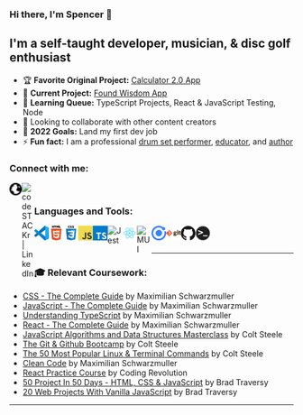 ### Hi there, I'm Spencer 👋

## I'm a self-taught developer, musician, & disc golf enthusiast

- 🏆 **Favorite Original Project:** [Calculator 2.0 App](https://github.com/Spencer-Sch/Calculator_2.0)
- 🔨 **Current Project:** [Found Wisdom App](https://github.com/Spencer-Sch/found-wisdom-app)
- 🌱 **Learning Queue:** TypeScript Projects, React & JavaScript Testing, Node
- 👯 Looking to collaborate with other content creators
- 🥅 **2022 Goals:** Land my first dev job
- ⚡ **Fun fact:** I am a professional [drum set performer](https://www.youtube.com/watch?v=xQjwAfeLmGw), [educator](https://inthekeyofrhythm.com/lessons/), and [author](https://inthekeyofrhythm.com/product/making-a-drummer/)

### Connect with me:

[<img align="left" alt="codeSTACKr.com" width="22px" src="https://raw.githubusercontent.com/iconic/open-iconic/master/svg/globe.svg" />][website]
[<img align="left" alt="codeSTACKr | LinkedIn" width="22px" src="https://cdn.jsdelivr.net/npm/simple-icons@v3/icons/linkedin.svg" />][linkedin]

<br />

### Languages and Tools:

<img align="left" alt="Visual Studio Code" width="26px" src="https://raw.githubusercontent.com/github/explore/80688e429a7d4ef2fca1e82350fe8e3517d3494d/topics/visual-studio-code/visual-studio-code.png" />
<img align="left" alt="HTML5" width="26px" src="https://raw.githubusercontent.com/github/explore/80688e429a7d4ef2fca1e82350fe8e3517d3494d/topics/html/html.png" />
<img align="left" alt="CSS3" width="26px" src="https://raw.githubusercontent.com/github/explore/80688e429a7d4ef2fca1e82350fe8e3517d3494d/topics/css/css.png" />
<img align="left" alt="JavaScript" width="26px" src="https://raw.githubusercontent.com/github/explore/80688e429a7d4ef2fca1e82350fe8e3517d3494d/topics/javascript/javascript.png" />
<img align="left" alt="JavaScript" width="26px" src="https://raw.githubusercontent.com/github/explore/80688e429a7d4ef2fca1e82350fe8e3517d3494d/topics/typescript/typescript.png" />
<img align="left" alt="Jest" width="26px" src="https://symbols.getvecta.com/stencil_85/20_jest-icon.aff64ab210.svg" />
<img align="left" alt="React" width="26px" src="https://raw.githubusercontent.com/github/explore/80688e429a7d4ef2fca1e82350fe8e3517d3494d/topics/react/react.png" />
<img align="left" alt="MUI" width="26px" src="https://camo.githubusercontent.com/306dedb9426f1d93a981d305a0a18164932ece8dca4d5fd820b1d3c36625b218/68747470733a2f2f6d75692e636f6d2f7374617469632f6c6f676f2e737667" />
<img align="left" alt="MUI" width="26px" src="https://github.com/ionic-team/ionic-framework/raw/main/.github/assets/logo.png?raw=true" />
<img align="left" alt="Git" width="26px" src="https://raw.githubusercontent.com/github/explore/80688e429a7d4ef2fca1e82350fe8e3517d3494d/topics/git/git.png" />
<img align="left" alt="GitHub" width="26px" src="https://raw.githubusercontent.com/github/explore/78df643247d429f6cc873026c0622819ad797942/topics/github/github.png" />
<img align="left" alt="Terminal" width="26px" src="https://raw.githubusercontent.com/github/explore/80688e429a7d4ef2fca1e82350fe8e3517d3494d/topics/terminal/terminal.png" />

<br />
<br />

---

### 🎓 Relevant Coursework:

- [CSS - The Complete Guide](https://www.udemy.com/course/css-the-complete-guide-incl-flexbox-grid-sass/) by Maximilian Schwarzmuller
- [JavaScript - The Complete Guide](https://www.udemy.com/course/javascript-the-complete-guide-2020-beginner-advanced/) by Maximilian Schwarzmuller
- [Understanding TypeScript](https://www.udemy.com/course/understanding-typescript/) by Maximilian Schwarzmuller
- [React - The Complete Guide](https://www.udemy.com/course/react-the-complete-guide-incl-redux/) by Maximilian Schwarzmuller
- [JavaScript Algorithms and Data Structures Masterclass](https://www.udemy.com/course/js-algorithms-and-data-structures-masterclass/) by Colt Steele
- [The Git & Github Bootcamp](https://www.udemy.com/course/git-and-github-bootcamp/) by Colt Steele
- [The 50 Most Popular Linux & Terminal Commands](https://www.youtube.com/watch?v=ZtqBQ68cfJc) by Colt Steele
- [Clean Code](https://www.udemy.com/course/writing-clean-code/) by Maximilian Schwarzmuller
- [React Practice Course](https://www.udemy.com/course/the-react-practice-course-learn-by-building-projects/) by Coding Revolution
- [50 Project In 50 Days - HTML, CSS & JavaScript](https://www.udemy.com/course/50-projects-50-days/) by Brad Traversy
- [20 Web Projects With Vanilla JavaScript](https://www.udemy.com/course/web-projects-with-vanilla-javascript/) by Brad Traversy

---

[website]: https://inthekeyofrhythm.com
[linkedin]: https://www.linkedin.com/in/spencer-schoeneman-b621908b/
[youtube]: https://www.youtube.com/user/InTheKeyOfRhythm
